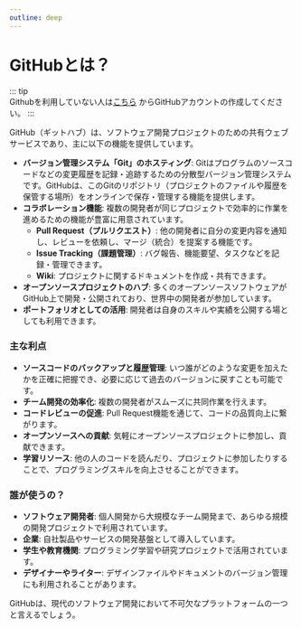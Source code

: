 ```yaml
---
outline: deep
---
```


# GitHubとは？
::: tip  
Githubを利用していない人は[こちら](https://github.com/) からGitHubアカウントの作成してください。
:::

GitHub（ギットハブ）は、ソフトウェア開発プロジェクトのための共有ウェブサービスであり、主に以下の機能を提供しています。

* **バージョン管理システム「Git」のホスティング**: Gitはプログラムのソースコードなどの変更履歴を記録・追跡するための分散型バージョン管理システムです。GitHubは、このGitのリポジトリ（プロジェクトのファイルや履歴を保管する場所）をオンラインで保存・管理する機能を提供します。
* **コラボレーション機能**: 複数の開発者が同じプロジェクトで効率的に作業を進めるための機能が豊富に用意されています。
    * **Pull Request（プルリクエスト）**: 他の開発者に自分の変更内容を通知し、レビューを依頼し、マージ（統合）を提案する機能です。
    * **Issue Tracking（課題管理）**: バグ報告、機能要望、タスクなどを記録・管理できます。
    * **Wiki**: プロジェクトに関するドキュメントを作成・共有できます。
* **オープンソースプロジェクトのハブ**: 多くのオープンソースソフトウェアがGitHub上で開発・公開されており、世界中の開発者が参加しています。
* **ポートフォリオとしての活用**: 開発者は自身のスキルや実績を公開する場としても利用できます。

### 主な利点

* **ソースコードのバックアップと履歴管理**: いつ誰がどのような変更を加えたかを正確に把握でき、必要に応じて過去のバージョンに戻すことも可能です。
* **チーム開発の効率化**: 複数の開発者がスムーズに共同作業を行えます。
* **コードレビューの促進**: Pull Request機能を通じて、コードの品質向上に繋がります。
* **オープンソースへの貢献**: 気軽にオープンソースプロジェクトに参加し、貢献できます。
* **学習リソース**: 他の人のコードを読んだり、プロジェクトに参加したりすることで、プログラミングスキルを向上させることができます。

### 誰が使うの？

* **ソフトウェア開発者**: 個人開発から大規模なチーム開発まで、あらゆる規模の開発プロジェクトで利用されています。
* **企業**: 自社製品やサービスの開発基盤として導入しています。
* **学生や教育機関**: プログラミング学習や研究プロジェクトで活用されています。
* **デザイナーやライター**: デザインファイルやドキュメントのバージョン管理にも利用されることがあります。

GitHubは、現代のソフトウェア開発において不可欠なプラットフォームの一つと言えるでしょう。